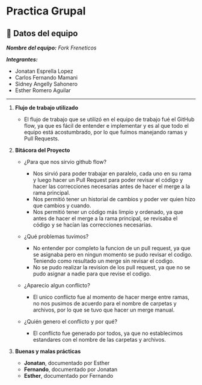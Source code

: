 # Practica Grupal

## 📝 Datos del equipo

_**Nombre del equipo:** Fork Freneticos_

_**Integrantes:**_

- Jonatan Esprella Lopez
- Carlos Fernando Mamani
- Sidney Angelly Sahonero
- Esther Romero Aguilar

---

1. **Flujo de trabajo utilizado**

   - El flujo de trabajo que se utilizó en el equipo de trabajo fué el GitHub flow, ya que es fácil de entender e implementar y es al que todo el equipo está acostumbrado, por lo que fuímos manejando ramas y Pull Requests.

2. **Bitácora del Proyecto**

   - ¿Para que nos sirvio github flow?
     - Nos sirvió para poder trabajar en paralelo, cada uno en su rama y luego hacer un Pull Request para poder revisar el código y hacer las correcciones necesarias antes de hacer el merge a la rama principal.
     - Nos permitió tener un historial de cambios y poder ver quien hizo que cambios y cuando.
     - Nos permitió tener un código más limpio y ordenado, ya que antes de hacer el merge a la rama principal, se revisaba el código y se hacían las correcciones necesarias.
   - ¿Qué problemas tuvimos?

     - No entender por completo la funcion de un pull request, ya que se asignaba pero en ningun momento se pudo revisar el codigo. Teniendo como resultado un merge sin revisar el codigo.
     - No se pudo realizar la revision de los pull request, ya que no se pudo asignar a nadie para que revise el codigo.

   - ¿Aparecio algun conflicto?
     - El unico conflicto fue al momento de hacer merge entre ramas, no nos pusimos de acuerdo para el nombre de carpetas y archivos, por lo que se tuvo que hacer un merge manual.
   - ¿Quién genero el conflicto y por qué?
     - El conflicto fue generado por todos, ya que no establecimos estandares con el nombre de las carpetas y archivos.

3. **Buenas y malas prácticas**

   - **Jonatan**, documentado por Esther
   - **Fernando**, documentado por Jonatan
   - **Esther**, documentado por Fernando
